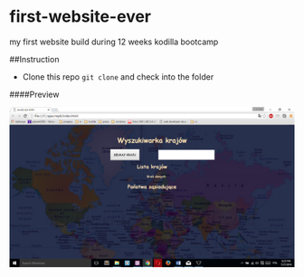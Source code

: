 # first-website-ever


my first website build during 12 weeks kodilla bootcamp

##Instruction

- Clone this repo ```git clone``` and check into the folder 





####Preview

![sass-js-coding-test screenshot](https://github.com/andrzejbajuk79/CountryNameSearch--ajax/blob/master/img/Screenshot%20(8).png?raw=true)
